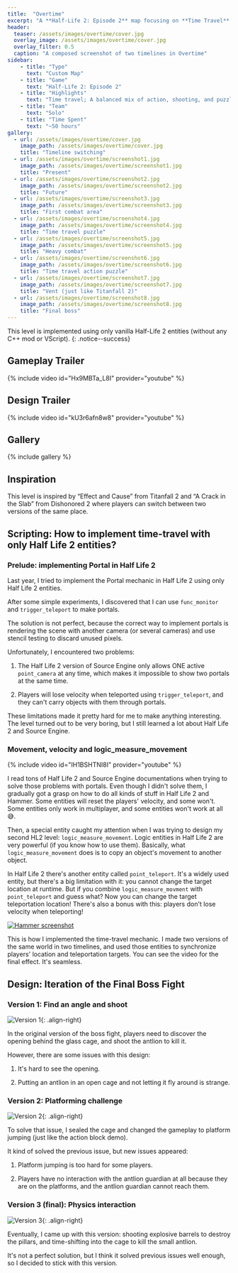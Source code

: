```yaml
---
title:  "Overtime"
excerpt: "A **Half-Life 2: Episode 2** map focusing on **Time Travel** abilities and gameplay. Heavily inspired by \"Effect and Cause\" from *Titanfall 2*."
header:
  teaser: /assets/images/overtime/cover.jpg
  overlay_image: /assets/images/overtime/cover.jpg
  overlay_filter: 0.5
  caption: "A composed screenshot of two timelines in Overtime"
sidebar:
    - title: "Type"
      text: "Custom Map"
    - title: "Game"
      text: "Half-Life 2: Episode 2"
    - title: "Highlights"
      text: "Time travel; A balanced mix of action, shooting, and puzzles"
    - title: "Team"
      text: "Solo"
    - title: "Time Spent"
      text: "~50 hours"
gallery:
  - url: /assets/images/overtime/cover.jpg
    image_path: /assets/images/overtime/cover.jpg
    title: "Timeline switching"
  - url: /assets/images/overtime/screenshot1.jpg
    image_path: /assets/images/overtime/screenshot1.jpg
    title: "Present"
  - url: /assets/images/overtime/screenshot2.jpg
    image_path: /assets/images/overtime/screenshot2.jpg
    title: "Future"
  - url: /assets/images/overtime/screenshot3.jpg
    image_path: /assets/images/overtime/screenshot3.jpg
    title: "First combat area"
  - url: /assets/images/overtime/screenshot4.jpg
    image_path: /assets/images/overtime/screenshot4.jpg
    title: "Time travel puzzle"
  - url: /assets/images/overtime/screenshot5.jpg
    image_path: /assets/images/overtime/screenshot5.jpg
    title: "Heavy combat"
  - url: /assets/images/overtime/screenshot6.jpg
    image_path: /assets/images/overtime/screenshot6.jpg
    title: "Time travel action puzzle"
  - url: /assets/images/overtime/screenshot7.jpg
    image_path: /assets/images/overtime/screenshot7.jpg
    title: "Vent (just like Titanfall 2)"
  - url: /assets/images/overtime/screenshot8.jpg
    image_path: /assets/images/overtime/screenshot8.jpg
    title: "Final boss"
---
```


This level is implemented using only vanilla Half-Life 2 entities (without any C++ mod or VScript).
{: .notice--success}

## Gameplay Trailer

{% include video id="Hx9MBTa_L8I" provider="youtube" %}

## Design Trailer

{% include video id="kU3r6afn8w8" provider="youtube" %}

## Gallery

{% include gallery %}

## Inspiration

This level is inspired by “Effect and Cause” from Titanfall 2 and “A Crack in the Slab” from Dishonored 2 where players can switch between two versions of the same place.

## Scripting: How to implement time-travel with only Half Life 2 entities?

### Prelude: implementing Portal in Half Life 2

Last year, I tried to implement the Portal mechanic in Half Life 2 using only Half Life 2 entities.

After some simple experiments, I discovered that I can use `func_monitor` and `trigger_teleport` to make portals.

The solution is not perfect, because the correct way to implement portals is rendering the scene with another camera (or several cameras) and use stencil testing to discard unused pixels.

Unfortunately, I encountered two problems:

1. The Half Life 2 version of Source Engine only allows ONE active `point_camera` at any time, which makes it impossible to show two portals at the same time.

2.  Players will lose velocity when teleported using `trigger_teleport`, and they can't carry objects with them through portals.

These limitations made it pretty hard for me to make anything interesting. The level turned out to be very boring, but I still learned a lot about Half Life 2 and Source Engine.

### Movement, velocity and logic_measure_movement

{% include video id="IH1BSHTNI8I" provider="youtube" %}

I read tons of Half Life 2 and Source Engine documentations when trying to solve those problems with portals. Even though I didn't solve them, I gradually got a grasp on how to do all kinds of stuff in Half Life 2 and Hammer. Some entities will reset the players' velocity, and some won't. Some entities only work in multiplayer, and some entities won't work at all 😅.

Then, a special entity caught my attention when I was trying to design my second HL2 level: `logic_measure_movement`. Logic entities in Half Life 2 are very powerful (if you know how to use them). Basically, what `logic_measure_movement` does is to copy an object's movement to another object.

In Half Life 2 there's another entity called `point_teleport`. It's a widely used entity, but there's a big limitation with it: you cannot change the target location at runtime. But if you combine `logic_measure_movment` with `point_teleport` and guess what? Now you can change the target teleportation location! There's also a bonus with this: players don't lose velocity when teleporting!

[![Hammer screenshot](/assets/images/overtime/hammer.png)](/assets/images/overtime/hammer.png)

This is how I implemented the time-travel mechanic. I made two versions of the same world in two timelines, and used those entities to synchronize players' location and teleportation targets. You can see the video for the final effect. It's seamless.

## Design: Iteration of the Final Boss Fight

### Version 1: Find an angle and shoot

![Version 1](/assets/images/overtime/design/1.jpg){: .align-right}

In the original version of the boss fight, players need to discover the opening behind the glass cage, and shoot the antlion to kill it.

However, there are some issues with this design:

1. It's hard to see the opening.

2. Putting an antlion in an open cage and not letting it fly around is strange.

### Version 2: Platforming challenge

![Version 2](/assets/images/overtime/design/2.jpg){: .align-right}

To solve that issue, I sealed the cage and changed the gameplay to platform jumping (just like the action block demo).

It kind of solved the previous issue, but new issues appeared:

1. Platform jumping is too hard for some players.

2. Players have no interaction with the antlion guardian at all because they are on the platforms, and the antlion guardian cannot reach them.

### Version 3 (final): Physics interaction

![Version 3](/assets/images/overtime/design/3.jpg){: .align-right}

Eventually, I came up with this version: shooting explosive barrels to destroy the pillars, and time-shifting into the cage to kill the small antlion.

It's not a perfect solution, but I think it solved previous issues well enough, so I decided to stick with this version.
